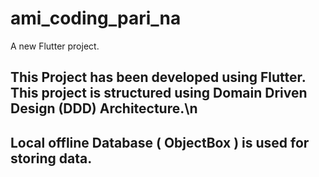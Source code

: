 # ami_coding_pari_na

A new Flutter project.


## This Project has been developed using Flutter. This project is structured using Domain Driven Design (DDD) Architecture.\n
## Local offline Database ( ObjectBox ) is used for storing data.
